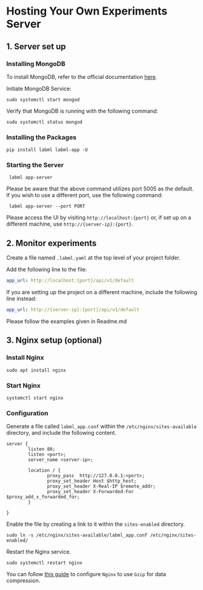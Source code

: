 # Hosting Your Own Experiments Server

## 1. Server set up

### Installing MongoDB

To install MongoDB, refer to the official
documentation [here](https://www.mongodb.com/docs/manual/tutorial/install-mongodb-on-ubuntu/).

Initiate MongoDB Service:

```commandline
sudo systemctl start mongod
```

Verify that MongoDB is running with the following command:

```commandline
sudo systemctl status mongod
```

### Installing the Packages

```commandline
pip install labml labml-app -U
```

### Starting the Server

```commandline
 labml app-server
```

Please be aware that the above command utilizes port 5005 as the default. If you wish to use a different port, use the
following command:

```commandline
 labml app-server --port PORT
```

Please access the UI by visiting `http://localhost:{port}` or, if set up on a different machine,
use `http://{server-ip}:{port}`.

## 2. Monitor experiments

Create a file named `.labml.yaml` at the top level of your project folder.

Add the following line to the file:

```yaml
app_url: http://localhost:{port}/api/v1/default
```

If you are setting up the project on a different machine, include the following line instead:

```yaml
app_url: http://{server-ip}:{port}/api/v1/default
```

Please follow the examples given in Readme.md 

## 3. Nginx setup (optional)

### Install Nginx

```commandline
sudo apt install nginx
```

### Start Nginx

```commandline
systemctl start nginx
```

### Configuration

Generate a file called `labml_app.conf` within the `/etc/nginx/sites-available` directory, and include the following
content.

```nginx configuration
server {
        listen 80;
        listen <port>;
        server_name <server-ip>;

        location / {
               proxy_pass  http://127.0.0.1:<port>;
               proxy_set_header Host $http_host;
               proxy_set_header X-Real-IP $remote_addr;
               proxy_set_header X-Forwarded-For $proxy_add_x_forwarded_for;
        }

}
```

Enable the file by creating a link to it within the `sites-enabled` directory.

```commandline
sudo ln -s /etc/nginx/sites-available/labml_app.conf /etc/nginx/sites-enabled/
```

Restart the Nginx service.

```commandline
sudo systemctl restart nginx
```

You can
follow [this guide](https://www.digitalocean.com/community/tutorials/how-to-improve-website-performance-using-gzip-and-nginx-on-ubuntu-20-04)
to configure `Nginx` to use `Gzip` for data compression.